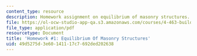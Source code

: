 ```yaml
---
content_type: resource
description: Homework assignment on equilibrium of masonry structures.
file: https://ol-ocw-studio-app-qa.s3.amazonaws.com/courses/4-463-building-technologies-iii-building-structural-systems-ii-fall-2002/49d5275d3e60141117c7692ded202638_hw1.pdf
file_type: application/pdf
resourcetype: Document
title: 'Homework #1: Equilibrium Of Masonry Structures'
uid: 49d5275d-3e60-1411-17c7-692ded202638
---
```

